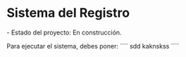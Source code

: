 <h1> Sistema del Registro </h1>
- Estado del proyecto: En construcción.

Para ejecutar el sistema, debes poner: 
´´´´ sdd kaknskss ´´´´
